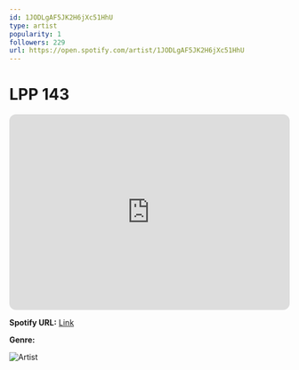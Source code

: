 ```yaml
---
id: 1JODLgAF5JK2H6jXc51HhU
type: artist
popularity: 1
followers: 229
url: https://open.spotify.com/artist/1JODLgAF5JK2H6jXc51HhU
---
```

# LPP 143

<iframe style="border-radius:12px" src="https://open.spotify.com/embed/artist/1JODLgAF5JK2H6jXc51HhU" width="100%" height="352" frameBorder="0" allowfullscreen="" allow="autoplay; clipboard-write; encrypted-media; fullscreen; picture-in-picture" loading="lazy"></iframe>

**Spotify URL:** [Link](https://open.spotify.com/artist/1JODLgAF5JK2H6jXc51HhU)

**Genre:** 

![Artist](https://i.scdn.co/image/ab6761610000e5ebf2a506eeeaddfb2fb881f0a8)

